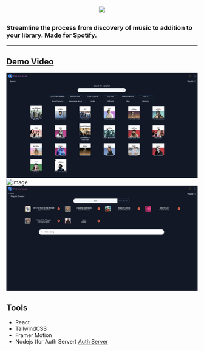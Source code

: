 
<h1 align="center">
  <img src="http://some_place.com/image.png" />
</h1>
<h3 text="center">Streamline the process from discovery of music to addition to your library. Made for Spotify.</h3>
<hr> 


## [Demo Video](https://player.vimeo.com/video/667388858?h=1055c2e218&amp;badge=0&amp;autopause=0&amp;player_id=0&amp;app_id=58479)
![image](./demo/demo-1.png)
![image](./demo/demo-2.png)
![image](./demo/demo-3.png)

## Tools

- React
- TailwindCSS
- Framer Motion
- Nodejs (for Auth Server) [Auth Server](https://github.com/lakshya-dhariwal/spotify-auth-server)

